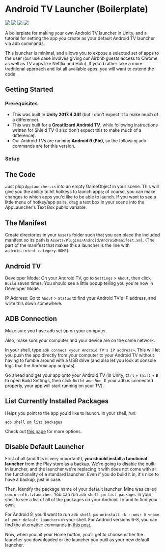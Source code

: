# Android TV Launcher (Boilerplate)
<img src="https://img.shields.io/badge/android-9 (Pie)-blue"> <img src="https://img.shields.io/badge/unity-2017.4.34f1-blue"> <img src="https://img.shields.io/badge/maintained%3F-yes-green" /> <img src="https://img.shields.io/github/issues/OliviaLynn/Android-TV-Launcher" /> 

A boilerplate for making your own Android TV launcher in Unity, and a tutorial for setting the app you create as your default Android TV launcher via adb commands.

This launcher is minimal, and allows you to expose a selected set of apps to the user (our use case involves giving our Airbnb guests access to Chrome, as well as TV apps like Netflix and Hulu). If you'd rather take a more traditional approach and list all available apps, you will want to extend the code.

## Getting Started

### Prerequisites

- This was built in **Unity 2017.4.34f** (but I don't expect it to make much of a difference).
- This was built for a **Greatlizard Android TV**, while following instructions written for Shield TV (I also don't expect this to make much of a difference).
- Our Android TVs are running **Android 9 (Pie)**, so the following adb commands are for this version.

### Setup

## The Code
Just plop `AppLauncher.cs` into an empty GameObject in your scene. This will give you the ability to hit hotkeys to launch apps; of course, you can make changes to which apps you'd like to be able to launch. If you want to see a little menu of hotkey/app pairs, drag a text box in your scene into the AppLauncher's Text Box public variable.
 
## The Manifest
Create directories in your `Assets` folder such that you can place the included manifest so its path is `Assets/Plugins/Android/AndroidManifest.xml`. (The part of the manifest that makes this a launcher is the line with `android.intent.category.HOME`).

## Android TV
Developer Mode: On your Android TV, go to `Settings` > `About`, then click `Build` seven times. You should see a little popup telling you you're now in Developer Mode.

IP Address: Go to `About` > `Status` to find your Android TV's IP address, and write this down somewhere.

## ADB Connection
Make sure you have adb set up on your computer.

Also, make sure your computer and your device are on the same network.

In your shell, type `adb connect <your Android TV's IP address>`. This will let you push the app directly from your computer to your Android TV without having to fumble around with a USB drive (and also let you look at console logs that the Android app outputs). 

Go ahead and get your app onto your Android TV (in Unity, `Ctrl` + `Shift` + `B` to open Build Settings, then click `Build and Run`. If your adb is connected properly, your app will start running on your TV).

## List Currently Installed Packages
Helps you point to the app you'd like to launch. In your shell, run:

`adb shell pm list packages`

Check out [this page](https://adbshell.com/commands/adb-shell-pm-list-packages) for more options.

## Disable Default Launcher
First of all (and this is very important!), **you should install a functional launcher** from the Play store as a backup. We're going to disable the built-in launcher, and the launcher we're replacing it with does not come with all the functionality of a standard launcher. Even if you do build it in, it's nice to have a backup, just in case.

Then, identify the package name of your default launcher. Mine was called `com.oranth.tvlauncher`. You can run `adb shell pm list packages` in your shell to see a list of all of the packages on your Android TV and to find your own.

For Android 9, you'll want to run `adb shell pm uninstall -k --uesr 0 <name of your default launcher>` in your shell. For Android versions 6-8, you can find the alternative commands in [this post](https://forum.xda-developers.com/shield-tv/themes-apps/alternate-launcher-root-marshmallow-t3359076).

Now, when you hit your Home button, you'll get to choose either the launcher you downloaded or the launcher you built as your new default launcher.
